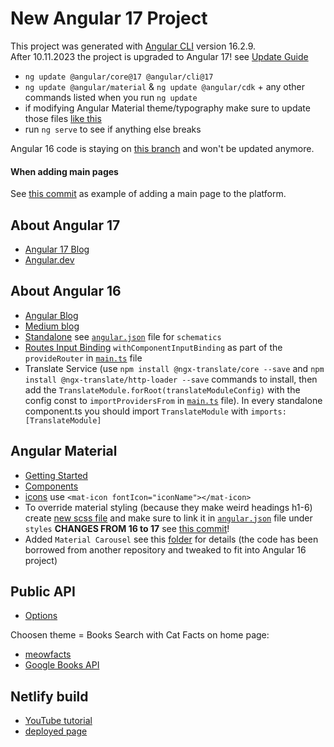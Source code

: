 # New Angular 17 Project

This project was generated with [Angular CLI](https://github.com/angular/angular-cli) version 16.2.9. <br>
After 10.11.2023 the project is upgraded to Angular 17! see [Update Guide](https://update.angular.io/?l=3&v=16.0-17.0) <br>
- `ng update @angular/core@17 @angular/cli@17`
- `ng update @angular/material` & `ng update @angular/cdk` + any other commands listed when you run `ng update`
- if modifying Angular Material theme/typography make sure to update those files [like this](https://github.com/Sara-pixie/new-angular-project/commit/5a5c5b0266e725894a1312d47b780820f1e97cfb)
- run `ng serve` to see if anything else breaks

Angular 16 code is staying on [this branch](https://github.com/Sara-pixie/new-angular-project/tree/angular-16) and won't be updated anymore.

#### When adding main pages
See [this commit](https://github.com/Sara-pixie/new-angular-project/commit/b5d17be7fa59c1565cea739c6b29772fb94b2d50) as example of adding a main page to the platform.

## About Angular 17
- [Angular 17 Blog](https://blog.angular.io/introducing-angular-v17-4d7033312e4b)
- [Angular.dev](https://angular.dev/)

## About Angular 16
- [Angular Blog](https://blog.angular.io/angular-v16-is-here-4d7a28ec680d)
- [Medium blog](https://medium.com/@evincedevelop/whats-new-in-angular-16-a-deep-dive-into-the-latest-features-5985d477003c)
- [Standalone](https://angular.io/guide/standalone-migration) see [`angular.json`](https://github.com/Sara-pixie/new-angular-project/blob/master/angular.json) file for `schematics`
- [Routes Input Binding](https://angular.io/api/router/withComponentInputBinding) `withComponentInputBinding` as part of the `provideRouter` in [`main.ts`](https://github.com/Sara-pixie/new-angular-project/blob/master/src/main.ts) file
- Translate Service (use `npm install @ngx-translate/core --save` and `npm install @ngx-translate/http-loader --save` commands to install, then add the `TranslateModule.forRoot(translateModuleConfig)` with the config const to `importProvidersFrom` in [`main.ts`](https://github.com/Sara-pixie/new-angular-project/blob/master/src/main.ts) file). In every standalone component.ts you should import `TranslateModule` with `imports: [TranslateModule]`

## Angular Material
- [Getting Started](https://material.angular.io/guide/getting-started)
- [Components](https://material.angular.io/components/categories)
- [icons](https://fonts.google.com/icons) use `<mat-icon fontIcon="iconName"></mat-icon>`
- To override material styling (because they make weird headings h1-6) create [new scss file](https://github.com/Sara-pixie/new-angular-project/blob/master/src/theme.scss) and make sure to link it in [`angular.json`](https://github.com/Sara-pixie/new-angular-project/blob/master/angular.json) file under `styles` **CHANGES FROM 16 to 17** see [this commit](https://github.com/Sara-pixie/new-angular-project/commit/5a5c5b0266e725894a1312d47b780820f1e97cfb)!
- Added `Material Carousel` see this [folder](https://github.com/Sara-pixie/new-angular-project/tree/master/src/app/components/carousel) for details (the code has been borrowed from another repository and tweaked to fit into Angular 16 project)

## Public API
- [Options](https://github.com/public-apis/public-apis)

Choosen theme = Books Search with Cat Facts on home page:
- [meowfacts](https://github.com/wh-iterabb-it/meowfacts)
- [Google Books API](https://developers.google.com/books/docs/v1/reference/volumes)

## Netlify build
- [YouTube tutorial](https://www.youtube.com/watch?v=4992d7KQz0k)
- [deployed page](https://master--peppy-eclair-b9d0b2.netlify.app/)
